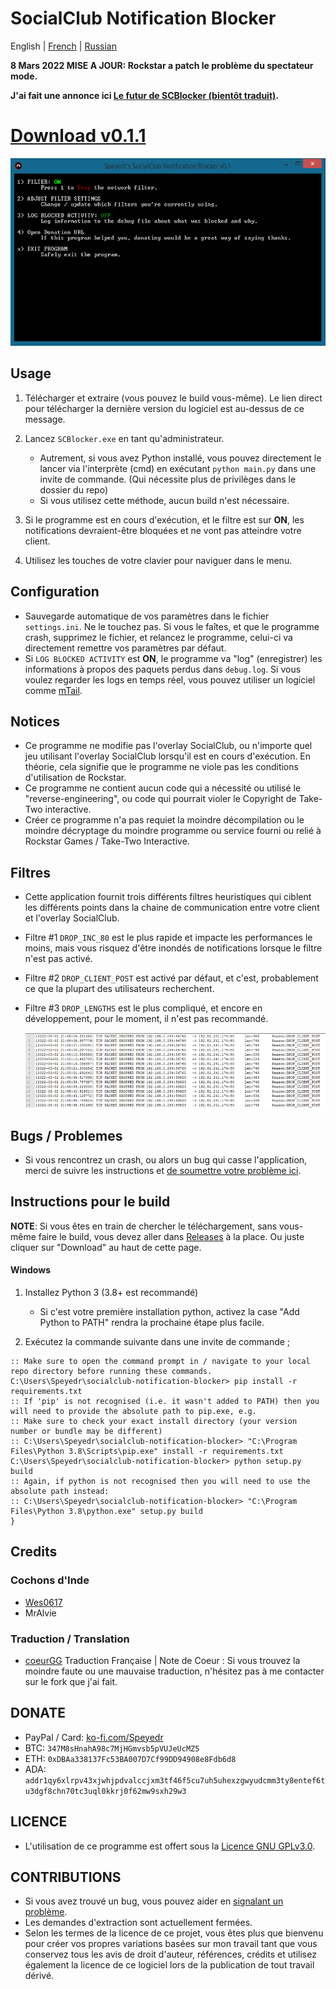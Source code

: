 # SocialClub Notification Blocker

English | [French](translations/FR/README.md) | [Russian](translations/RU/README.md)

**8 Mars 2022 MISE A JOUR: Rockstar a patch le problème du spectateur mode.**

**J'ai fait une annonce ici [Le futur de SCBlocker (bientôt traduit)](https://github.com/Speyedr/socialclub-notification-blocker/discussions/12).**

# [Download v0.1.1](https://github.com/Speyedr/socialclub-notification-blocker/releases/download/v0.1.1/SocialClubBlocker-0.1.1.zip)

<img src="/img/SCBlockerTease1.png" alt="Main Menu" height=300 width=562>

## Usage

1. Télécharger et extraire (vous pouvez le build vous-même). Le lien direct pour télécharger la dernière version du logiciel est au-dessus de ce message.
2. Lancez `SCBlocker.exe` en tant qu'administrateur.

	* Autrement, si vous avez Python installé, vous pouvez directement le lancer via l'interprète (cmd) en exécutant `python main.py` dans une invite de commande. (Qui nécessite plus de privilèges dans le dossier du repo)
	* Si vous utilisez cette méthode, aucun build n'est nécessaire.

3. Si le programme est en cours d'exécution, et le filtre est sur **ON**, les notifications devraient-être bloquées et ne vont pas atteindre votre client.

4. Utilisez les touches de votre clavier pour naviguer dans le menu.

## Configuration

* Sauvegarde automatique de vos paramètres dans le fichier `settings.ini`. Ne le touchez pas. Si vous le faîtes, et que le programme crash, supprimez le fichier, et relancez le programme, celui-ci va directement remettre vos paramètres par défaut.
* Si `LOG BLOCKED ACTIVITY` est **ON**, le programme va "log" (enregistrer) les informations à propos des paquets perdus dans `debug.log`. Si vous voulez regarder les logs en temps réel, vous pouvez utiliser un logiciel comme [mTail](http://ophilipp.free.fr/op_tail.htm).

## Notices

* Ce programme ne modifie pas l'overlay SocialClub, ou n'importe quel jeu utilisant l'overlay SocialClub lorsqu'il est en cours d'exécution. En théorie, cela signifie que le programme ne viole pas les conditions d'utilisation de Rockstar.
* Ce programme ne contient aucun code qui a nécessité ou utilisé le "reverse-engineering", ou code qui pourrait violer le Copyright de Take-Two interactive.
* Créer ce programme n'a pas requiet la moindre décompilation ou le moindre décryptage du moindre programme ou service fourni ou relié à Rockstar Games / Take-Two Interactive.

## Filtres

* Cette application fournit trois différents filtres heuristiques qui ciblent les différents points dans la chaine de communication entre votre client et l'overlay SocialClub.
* Filtre #1 `DROP_INC_80` est le plus rapide et impacte les performances le moins, mais vous risquez d'être inondés de notifications lorsque le filtre n'est pas activé.
* Filtre #2 `DROP_CLIENT_POST` est activé par défaut, et c'est, probablement ce que la plupart des utilisateurs recherchent.
* Filtre #3 `DROP_LENGTHS` est le plus compliqué, et encore en développement, pour le moment, il n'est pas recommandé.

  <img src="/img/SCBlockerTease3.png" alt="Logging dropped packets" height=120 width=527>

## Bugs / Problemes

* Si vous rencontrez un crash, ou alors un bug qui casse l'application, merci de suivre les instructions et [de soumettre votre problème ici](https://github.com/Speyedr/socialclub-notification-blocker/issues/new/choose).

## Instructions pour le build

**NOTE**: Si vous êtes en train de chercher le téléchargement, sans vous-même faire le build, vous devez aller dans [Releases](https://github.com/Speyedr/socialclub-notification-blocker/releases) à la place. Ou juste cliquer sur "Download" au haut de cette page.

#### Windows

1. Installez Python 3 (3.8+ est recommandé)
	* Si c'est votre première installation python, activez la case "Add Python to PATH" rendra la prochaine étape plus facile.

2. Exécutez la commande suivante dans une invite de commande ;

```
:: Make sure to open the command prompt in / navigate to your local repo directory before running these commands.
C:\Users\Speyedr\socialclub-notification-blocker> pip install -r requirements.txt
:: If 'pip' is not recognised (i.e. it wasn't added to PATH) then you will need to provide the absolute path to pip.exe, e.g.
:: Make sure to check your exact install directory (your version number or bundle may be different)
:: C:\Users\Speyedr\socialclub-notification-blocker> "C:\Program Files\Python 3.8\Scripts\pip.exe" install -r requirements.txt
C:\Users\Speyedr\socialclub-notification-blocker> python setup.py build
:: Again, if python is not recognised then you will need to use the absolute path instead:
:: C:\Users\Speyedr\socialclub-notification-blocker> "C:\Program Files\Python 3.8\python.exe" setup.py build
}
```

## Credits

### Cochons d'Inde

* [Wes0617](https://github.com/Wes0617)
* MrAlvie

### Traduction / Translation

* [coeurGG](https://github.com/coeurGG) Traduction Française | Note de Coeur : Si vous trouvez la moindre faute ou une mauvaise traduction, n'hésitez pas à me contacter sur le fork que j'ai fait.

## DONATE

* PayPal / Card: [ko-fi.com/Speyedr](https://ko-fi.com/speyedr)
* BTC: `347M8sHnahA98c7MjHGmvsb5pVUJeUcMZ5`
* ETH: `0xDBAa338137Fc53BA007D7Cf99DD94908e8Fdb6d8`
* ADA: `addr1qy6xlrpv43xjwhjpdvalccjxm3tf46f5cu7uh5uhexzgwyudcmm3ty8entef6tu3dgf8chn70tc3uql0kkrj0f62mw9sxh29w3`

## LICENCE

* L'utilisation de ce programme est offert sous la [Licence GNU GPLv3.0](LICENSE).

## CONTRIBUTIONS 

* Si vous avez trouvé un bug, vous pouvez aider en [signalant un problème](https://github.com/Speyedr/socialclub-notification-blocker/issues/new/choose).
* Les demandes d'extraction sont actuellement fermées.
* Selon les termes de la licence de ce projet, vous êtes plus que bienvenu pour créer vos propres variations basées sur mon travail tant que vous conservez tous les avis de droit d'auteur, références, crédits et utilisez également la licence de ce logiciel lors de la publication de tout travail dérivé.
